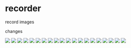 # recorder
record images

changes

![](http://52.24.85.100:8000/imgs/cat2.jpg?g=1)
![](http://52.24.85.100:8000/imgs/cat2.jpg?g=2)
![](http://52.24.85.100:8000/imgs/cat2.jpg?g=3)
![](http://52.24.85.100:8000/imgs/cat2.jpg?g=4)
![](http://52.24.85.100:8000/imgs/cat2.jpg?g=5)
![](http://52.24.85.100:8000/imgs/cat2.jpg?g=6)
![](http://52.24.85.100:8000/imgs/cat2.jpg?g=7)
![](http://52.24.85.100:8000/imgs/cat2.jpg?g=8)
![](http://52.24.85.100:8000/imgs/cat2.jpg?g=9)
![](http://52.24.85.100:8000/imgs/cat2.jpg?g=10)
![](http://52.24.85.100:8000/imgs/cat2.jpg?g=1)
![](http://52.24.85.100:8000/imgs/cat2.jpg?g=2)
![](http://52.24.85.100:8000/imgs/cat2.jpg?g=3)
![](http://52.24.85.100:8000/imgs/cat2.jpg?g=4)
![](http://52.24.85.100:8000/imgs/cat2.jpg?g=5)
![](http://52.24.85.100:8000/imgs/cat2.jpg?g=6)
![](http://52.24.85.100:8000/imgs/cat2.jpg?g=7)
![](http://52.24.85.100:8000/imgs/cat2.jpg?g=8)
![](http://52.24.85.100:8000/imgs/cat2.jpg?g=9)
![](http://52.24.85.100:8000/imgs/cat2.jpg?g=10)








